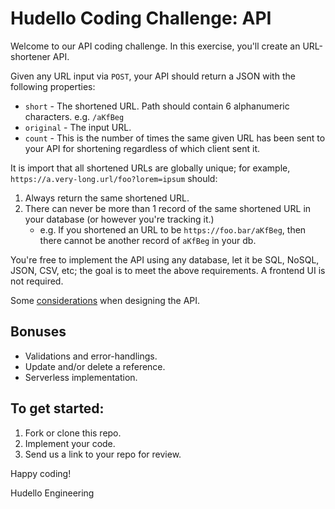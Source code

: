 # Hudello Coding Challenge: API

Welcome to our API coding challenge. In this exercise, you'll create an URL-shortener API.

Given any URL input via `POST`, your API should return a JSON with the following properties:
- `short` - The shortened URL. Path should contain 6 alphanumeric characters. e.g. `/aKfBeg`
- `original` - The input URL.
- `count` - This is the number of times the same given URL has been sent to your API for shortening regardless of which client sent it.

It is import that all shortened URLs are globally unique; for example, `https://a.very-long.url/foo?lorem=ipsum` should:
1. Always return the same shortened URL.
2. There can never be more than 1 record of the same shortened URL in your database (or however you're tracking it.)
    - e.g. If you shortened an URL to be `https://foo.bar/aKfBeg`, then there cannot be another record of `aKfBeg` in your db.

You're free to implement the API using any database, let it be SQL, NoSQL, JSON, CSV, etc; the goal is to meet the above requirements. A frontend UI is not required.

Some [considerations](https://restfulapi.net) when designing the API.

## Bonuses
- Validations and error-handlings.
- Update and/or delete a reference.
- Serverless implementation.

## To get started:
1. Fork or clone this repo.
2. Implement your code.
3. Send us a link to your repo for review.

Happy coding!

Hudello Engineering
